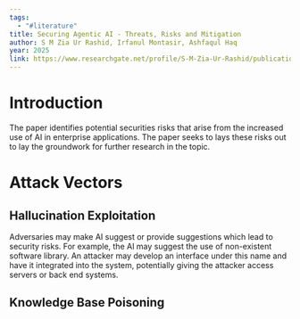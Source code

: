 ```yaml
---
tags:
  - "#literature"
title: Securing Agentic AI - Threats, Risks and Mitigation
author: S M Zia Ur Rashid, Irfanul Montasir, Ashfaqul Haq
year: 2025
link: https://www.researchgate.net/profile/S-M-Zia-Ur-Rashid/publication/388493552_Securing_Agentic_AI_Threats_Risks_and_Mitigation/links/679ad00352b58d39f25b9aad/Securing-Agentic-AI-Threats-Risks-and-Mitigation.pdf
---
```

# Introduction
The paper identifies potential securities risks that arise from the increased use of AI in enterprise applications. The paper seeks to lays these risks out to lay the groundwork for further research in the topic. 

# Attack Vectors
## Hallucination Exploitation
Adversaries may make AI suggest or provide suggestions which lead to security risks. For example, the AI may suggest the use of non-existent software library. An attacker may develop an interface under this name and have it integrated into the system, potentially giving the attacker access servers or back end systems. 

## Knowledge Base Poisoning
